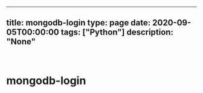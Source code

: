 
---
title: mongodb-login
type: page
date: 2020-09-05T00:00:00
tags: ["Python"]
description: "None"
---


<br>

# mongodb-login
